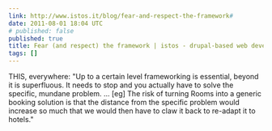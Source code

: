 ```yaml
---
link: http://www.istos.it/blog/fear-and-respect-the-framework#
date: 2011-08-01 18:04 UTC
# published: false
published: true
title: Fear (and respect) the framework | istos - drupal-based web development
tags: []
---
```


THIS, everywhere: "Up to a certain level frameworking is essential, beyond it is superfluous. It needs to stop and you actually have to solve the specific, mundane problem. ... [eg] The risk of turning Rooms into a generic booking solution is that the distance from the specific problem would increase so much that we would then have to claw it back to re-adapt it to hotels."
